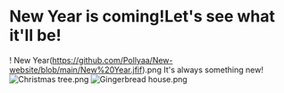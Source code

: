# New Year is coming!Let's see what it'll be!
! New Year(https://github.com/Pollyaa/New-website/blob/main/New%20Year.jfif).png
It's always something new!
![Christmas tree](https://github.com/Pollyaa/New-website/blob/main/Christmas%20tree.jpg).png
![Gingerbread house](https://github.com/Pollyaa/New-website/blob/main/Gingerbread%20House.jpg).png
